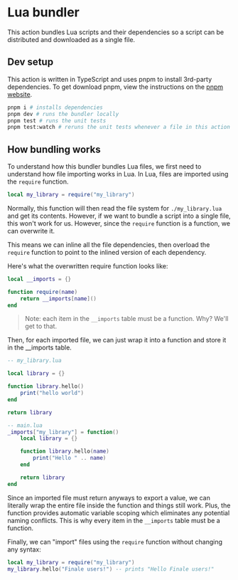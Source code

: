 # Lua bundler

This action bundles Lua scripts and their dependencies so a script can be distributed and downloaded as a single file.

## Dev setup

This action is written in TypeScript and uses pnpm to install 3rd-party dependencies. To get download pnpm, view the instructions on the [pnpm website](https://pnpm.io/installation).

```bash
pnpm i # installs dependencies
pnpm dev # runs the bundler locally
pnpm test # runs the unit tests
pnpm test:watch # reruns the unit tests whenever a file in this action changes
```

## How bundling works

To understand how this bundler bundles Lua files, we first need to understand how file importing works in Lua. In Lua, files are imported using the `require` function.

```lua
local my_library = require("my_library")
```

Normally, this function will then read the file system for `./my_library.lua` and get its contents. However, if we want to bundle a script into a single file, this won't work for us. However, since the `require` function is a function, we can overwrite it.

This means we can inline all the file dependencies, then overload the `require` function to point to the inlined version of each dependency.

Here's what the overwritten require function looks like:

```lua
local __imports = {}

function require(name)
    return __imports[name]()
end
```

> Note: each item in the `__imports` table must be a function. Why? We'll get to that.

Then, for each imported file, we can just wrap it into a function and store it in the __imports table.

```lua
-- my_library.lua

local library = {}

function library.hello()
    print("hello world")
end

return library

-- main.lua
_imports["my_library"] = function()
    local library = {}

    function library.hello(name)
        print("Hello " .. name)
    end

    return library
end
```

Since an imported file must return anyways to export a value, we can literally wrap the entire file inside the function and things still work. Plus, the function provides automatic variable scoping which eliminates any potential naming conflicts. This is why every item in the `__imports` table must be a function.

Finally, we can "import" files using the `require` function without changing any syntax:

```lua
local my_library = require("my_library")
my_library.hello("Finale users!") -- prints "Hello Finale users!"
```
